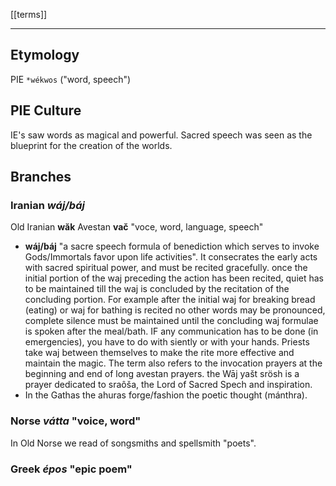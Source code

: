 [[terms]]

---



## Etymology
PIE `*wékwos` ("word, speech")

## PIE Culture
IE's saw words as magical and powerful. Sacred speech was seen as the blueprint for the creation of the worlds. 

## Branches
### Iranian *wáj/báj*
Old Iranian **wăk**
Avestan **vač** "voce, word, language, speech"
- **wáj/báj** "a sacre speech formula of benediction which serves to invoke Gods/Immortals favor upon life activities". It consecrates the early acts with sacred spiritual power, and must be recited gracefully. once the initial portion of the waj preceding the action has been recited, quiet has to be maintained till the waj is concluded by the recitation of the concluding portion. For example after the initial waj for breaking bread (eating) or waj for bathing is recited no other words may be pronounced, complete silence must be maintained until the concluding waj formulae is spoken after the meal/bath. IF any communication has to be done (in emergencies), you have to do with siently or with your hands. Priests take waj between themselves to make the rite more effective and maintain the magic. The term also refers to the invocation prayers at the beginning and end of long avestan prayers. the Wāj yašt srösh is a prayer dedicated to sraôša, the Lord of Sacred Spech and inspiration.
- In the Gathas the ahuras forge/fashion the poetic thought (mánthra).
### Norse *vátta* "voice, word"
In Old Norse we read of songsmiths and spellsmith "poets".
### Greek *épos* "epic poem"